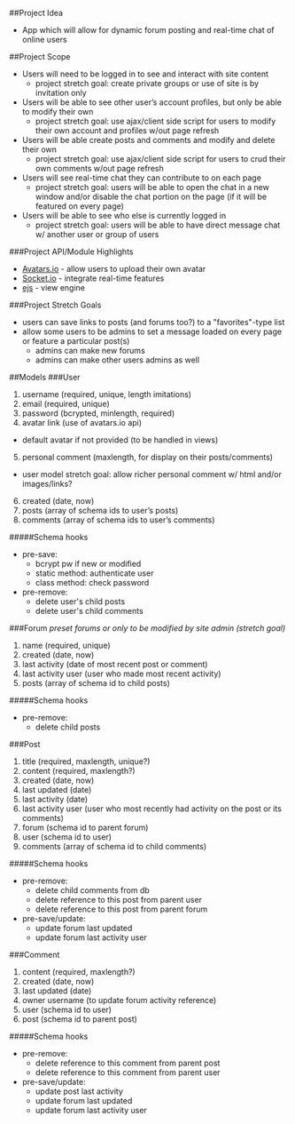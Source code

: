 ##Project Idea
- App which will allow for dynamic forum posting and real-time chat of online users

##Project Scope
- Users will need to be logged in to see and interact with site content
  - project stretch goal: create private groups or use of site is by invitation only
- Users will be able to see other user’s account profiles, but only be able to modify their own
  - project stretch goal: use ajax/client side script for users to modify their own account and profiles w/out page refresh
- Users will be able create posts and comments and modify and delete their own
  - project stretch goal: use ajax/client side script for users to crud their own comments w/out page refresh
- Users will see real-time chat they can contribute to on each page
  - project stretch goal: users will be able to open the chat in a new window and/or disable the chat portion on the page (if it will be featured on every page)
- Users will be able to see who else is currently logged in
  - project stretch goal: users will be able to have direct message chat w/ another user or group of users

###Project API/Module Highlights
- [Avatars.io](http://avatars.io/) - allow users to upload their own avatar
- [Socket.io](http://socket.io/) - integrate real-time features
- [ejs](https://www.npmjs.com/package/ejs) - view engine

###Project Stretch Goals
- users can save links to posts (and forums too?) to a "favorites"-type list
- allow some users to be admins to set a message loaded on every page or feature a particular post(s)
  - admins can make new forums
  - admins can make other users admins as well

##Models
###User
1. username (required, unique, length imitations)
2. email (required, unique)
3. password (bcrypted, minlength, required)
4. avatar link (use of avatars.io api)
  - default avatar if not provided (to be handled in views)
5. personal comment (maxlength, for display on their posts/comments)
  - user model stretch goal: allow richer personal comment w/ html and/or images/links?
6. created (date, now)
7. posts (array of schema ids to user’s posts)
8. comments (array of schema ids to user’s comments)

#####Schema hooks
- pre-save:
  - bcrypt pw if new or modified
  - static method: authenticate user
  - class method: check password
- pre-remove:
  - delete user's child posts
  - delete user's child comments

###Forum
*preset forums or only to be modified by site admin (stretch goal)*

1. name (required, unique)
2. created (date, now)
3. last activity (date of most recent post or comment)
4. last activity user (user who made most recent activity)
4. posts (array of schema id to child posts)

#####Schema hooks
- pre-remove:
  - delete child posts

###Post
1. title (required, maxlength, unique?)
2. content (required, maxlength?)
3. created (date, now)
4. last updated (date)
6. last activity (date)
7. last activity user (user who most recently had activity on the post or its comments)
8. forum (schema id to parent forum)
9. user (schema id to user)
10. comments (array of schema id to child comments)

#####Schema hooks
- pre-remove:
  - delete child comments from db
  - delete reference to this post from parent user
  - delete reference to this post from parent forum
- pre-save/update:
  - update forum last updated
  - update forum last activity user

###Comment
1. content (required, maxlength?)
2. created (date, now)
3. last updated (date)
4. owner username (to update forum activity reference)
5. user (schema id to user)
6. post (schema id to parent post)

#####Schema hooks
- pre-remove:
  - delete reference to this comment from parent post
  - delete reference to this comment from parent user
- pre-save/update:
  - update post last activity
  - update forum last updated
  - update forum last activity user

